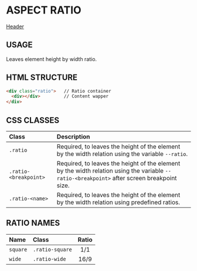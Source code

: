 # ASPECT RATIO

[Header](/aspect-ratio.html ':include :type=iframe width=100% height=400px')


## USAGE

Leaves element height by width ratio.


## HTML STRUCTURE

```html
<div class="ratio">   // Ratio container
  <div></div>         // Content wapper
</div>
```


## CSS CLASSES

| Class | Description |
|:-|:-|
| `.ratio` | Required, to leaves the height of the element by the width relation using the variable `--ratio`. |
| `.ratio-<breakpoint>` | Required, to leaves the height of the element by the width relation using the variable `--ratio-<breakpoint>` after screen breakpoint size. |
| `.ratio-<name>` | Required, to leaves the height of the element by the width relation using predefined ratios. |


## RATIO NAMES

| Name | Class | Ratio |
|:-|:-|:-:|
| `square` | `.ratio-square` | 1/1 |
| `wide` | `.ratio-wide` | 16/9 |
